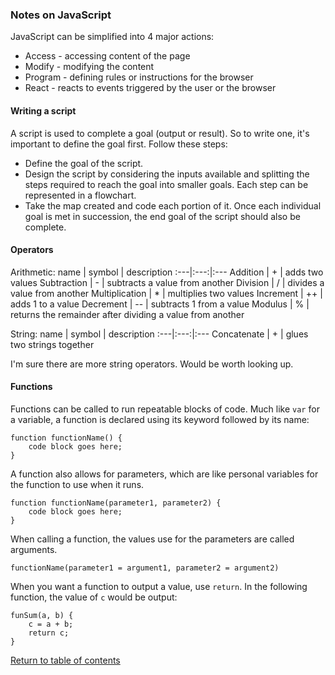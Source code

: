 ### Notes on JavaScript

JavaScript can be simplified into 4 major actions:

- Access - accessing content of the page
- Modify - modifying the content
- Program - defining rules or instructions for the browser
- React - reacts to events triggered by the user or the browser

#### Writing a script

A script is used to complete a goal (output or result). So to write one, it's important to define the goal first. Follow these steps:

- Define the goal of the script.
- Design the script by considering the inputs available and splitting the steps required to reach the goal into smaller goals. Each step can be represented in a flowchart.
- Take the map created and code each portion of it. Once each individual goal is met in succession, the end goal of the script should also be complete.

#### Operators

Arithmetic:
name | symbol | description
:---|:---:|:---
Addition  | + | adds two values
Subtraction | - | subtracts a value from another
Division | / | divides a value from another
Multiplication | * | multiplies two values
Increment | ++ | adds 1 to a value
Decrement | -- | subtracts 1 from a value
Modulus | % | returns the remainder after dividing a value from another

String:
name | symbol | description
:---|:---:|:---
Concatenate | + | glues two strings together

I'm sure there are more string operators. Would be worth looking up.

#### Functions

Functions can be called to run repeatable blocks of code. Much like `var` for a variable, a function is declared using its keyword followed by its name:
```
function functionName() {
    code block goes here;
}
```

A function also allows for parameters, which are like personal variables for the function to use when it runs.
```
function functionName(parameter1, parameter2) {
    code block goes here;
}
```

When calling a function, the values use for the parameters are called arguments.
```
functionName(parameter1 = argument1, parameter2 = argument2)
```

When you want a function to output a value, use `return`. In the following function, the value of `c` would be output:
```
funSum(a, b) {
    c = a + b;
    return c;
}
```

[Return to table of contents](README.md)
